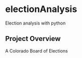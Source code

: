 # electionAnalysis
Election analysis with python

## Project Overview
A Colorado Board of Elections 
